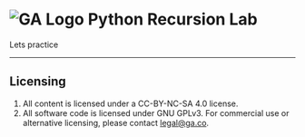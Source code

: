 # ![GA Logo](https://ga-dash.s3.amazonaws.com/production/assets/logo-9f88ae6c9c3871690e33280fcf557f33.png) Python Recursion Lab

Lets practice



---

## Licensing
1. All content is licensed under a CC-BY-NC-SA 4.0 license.
2. All software code is licensed under GNU GPLv3. For commercial use or alternative licensing, please contact legal@ga.co.